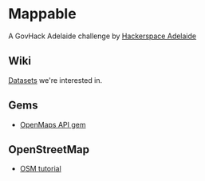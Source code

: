 # Mappable
A GovHack Adelaide challenge by [Hackerspace Adelaide](http://hackerspace-adelaide.org.au)

## Wiki
[Datasets](https://github.com/sighmon/mappable/wiki/Datasets) we're interested in.

## Gems
* [OpenMaps API gem](https://github.com/sozialhelden/rosemary)

## OpenStreetMap
* [OSM tutorial](http://www.emacsen.net/osm/osm-web-tutorial.pdf)
